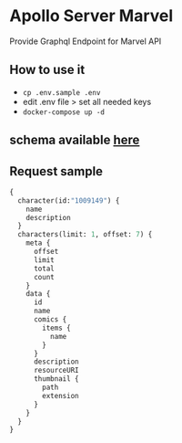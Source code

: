 # Apollo Server Marvel

Provide Graphql Endpoint for Marvel API

## How to use it
- `cp .env.sample .env`
- edit .env file > set all needed keys
- `docker-compose up -d`

## schema available [here](http://127.0.0.1:4000)

## Request sample
```graphql
{
  character(id:"1009149") {
    name
    description
  }
  characters(limit: 1, offset: 7) {
    meta {
      offset
      limit
      total
      count
    }
    data {
      id
      name
      comics {
        items {
          name
        }
      }
      description
      resourceURI
      thumbnail {
        path
        extension
      }
    }
  }
}
```
